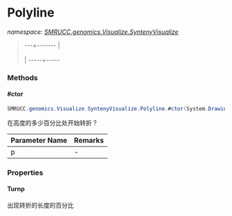 ﻿# Polyline
_namespace: [SMRUCC.genomics.Visualize.SyntenyVisualize](./index.md)_



> 
>  ---+-------
>     |
>     \
>      \
>       |
>  -----+-----
>  


### Methods

#### #ctor
```csharp
SMRUCC.genomics.Visualize.SyntenyVisualize.Polyline.#ctor(System.Drawing.Point,System.Drawing.Point,System.Drawing.Color,System.Double)
```
在高度的多少百分比处开始转折？

|Parameter Name|Remarks|
|--------------|-------|
|p|-|



### Properties

#### Turnp
出现转折的长度的百分比
